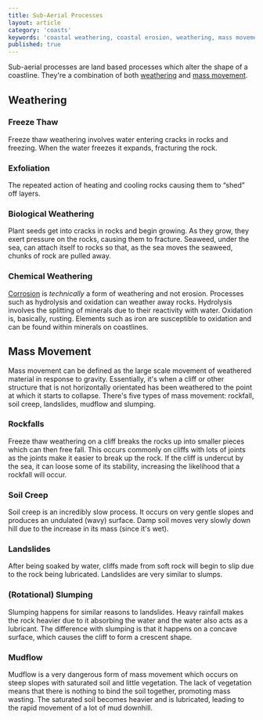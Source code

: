 ```yaml
---
title: Sub-Aerial Processes
layout: article
category: 'coasts'
keywords: 'coastal weathering, coastal erosion, weathering, mass movement, rock falls, landslides, mudflows, rotational slumping'
published: true
---
```


Sub-aerial processes are land based processes which alter the shape of a coastline. They're a combination of both [weathering](#weathering) and [mass movement](#mass-movement). 

## Weathering

### Freeze Thaw

Freeze thaw weathering involves water entering cracks in rocks and freezing. When the water freezes it expands, fracturing the rock. 

### Exfoliation

The repeated action of heating and cooling rocks causing them to “shed” off layers. 

### Biological Weathering

Plant seeds get into cracks in rocks and begin growing. As they grow, they exert pressure on the rocks, causing them to fracture. Seaweed, under the sea, can attach itself to rocks so that, as the sea moves the seaweed, chunks of rock are pulled away. 

### Chemical Weathering

[Corrosion](/coasts/coastal-erosion/#corrosion) is *technically* a form of weathering and not erosion. Processes such as hydrolysis and oxidation can weather away rocks. Hydrolysis involves the splitting of minerals due to their reactivity with water. Oxidation is, basically, rusting. Elements such as iron are susceptible to oxidation and can be found within minerals on coastlines. 

## Mass Movement

Mass movement can be defined as the large scale movement of weathered material in response to gravity. Essentially, it's when a cliff or other structure that is not horizontally orientated has been weathered to the point at which it starts to collapse. There's five types of mass movement: rockfall, soil creep, landslides, mudflow and slumping.

### Rockfalls

Freeze thaw weathering on a cliff breaks the rocks up into smaller pieces which can then free fall. This occurs commonly on cliffs with lots of joints as the joints make it easier to break up the rock. If the cliff is undercut by the sea, it can loose some of its stability, increasing the likelihood that a rockfall will occur. 

### Soil Creep

Soil creep is an incredibly slow process. It occurs on very gentle slopes and produces an undulated (wavy) surface. Damp soil moves very slowly down hill due to the increase in its mass (since it's wet). 

### Landslides

After being soaked by water, cliffs made from soft rock will begin to slip due to the rock being lubricated. Landslides are very similar to slumps. 

### (Rotational) Slumping

Slumping happens for similar reasons to landslides. Heavy rainfall makes the rock heavier due to it absorbing the water and the water also acts as a lubricant. The difference with slumping is that it happens on a concave surface, which causes the cliff to form a crescent shape. 

### Mudflow

Mudflow is a very dangerous form of mass movement which occurs on steep slopes with saturated soil and little vegetation. The lack of vegetation means that there is nothing to bind the soil together, promoting mass wasting. The saturated soil becomes heavier and is lubricated, leading to the rapid movement of a lot of mud downhill. 
